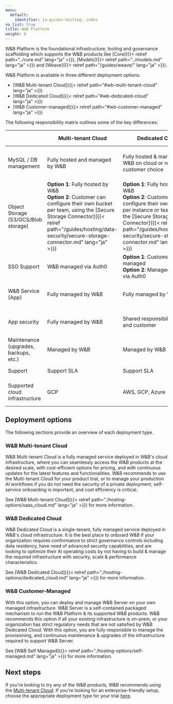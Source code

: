 ```yaml
---
menu:
  default:
    identifier: ja-guides-hosting-_index
no_list: true
title: W&B Platform
weight: 6
---
```


W&B Platform is the foundational infrastructure, tooling and governance scaffolding which supports the W&B products like [Core]({{< relref path="../core.md" lang="ja" >}}), [Models]({{< relref path="../models.md" lang="ja" >}}) and [Weave]({{< relref path="/guides/weave/" lang="ja" >}}). 

W&B Platform is available in three different deployment options:

* [W&B Multi-tenant Cloud]({{< relref path="#wb-multi-tenant-cloud" lang="ja" >}})
* [W&B Dedicated Cloud]({{< relref path="#wb-dedicated-cloud" lang="ja" >}})
* [W&B Customer-managed]({{< relref path="#wb-customer-managed" lang="ja" >}})

The following responsibility matrix outlines some of the key differences:

|                                      | Multi-tenant Cloud                | Dedicated Cloud                                                     | Customer-managed |
|--------------------------------------|-----------------------------------|---------------------------------------------------------------------|------------------|
| MySQL / DB management                | Fully hosted and managed by W&B     | Fully hosted & managed by W&B on cloud or region of customer choice | Fully hosted and managed by customer |
| Object Storage (S3/GCS/Blob storage) | **Option 1**: Fully hosted by W&B<br />**Option 2**: Customer can configure their own bucket per team, using the [Secure Storage Connector]({{< relref path="/guides/hosting/data-security/secure-storage-connector.md" lang="ja" >}})  | **Option 1**: Fully hosted by W&B<br />**Option 2**: Customer can configure their own bucket per instance or team, using the [Secure Storage Connector]({{< relref path="/guides/hosting/data-security/secure-storage-connector.md" lang="ja" >}}) | Fully hosted and managed by customer |
| SSO Support                          | W&B managed via Auth0             | **Option 1**: Customer managed<br />**Option 2**: Managed by W&B via Auth0 | Fully managed by customer   |
| W&B Service (App)                    | Fully managed by W&B              | Fully managed by W&B                                                | Fully managed by customer          |
| App security                         | Fully managed by W&B              | Shared responsibility of W&B and customer                           | Fully manbaged by customer         |
| Maintenance (upgrades, backups, etc.)| Managed by W&B | Managed by W&B | Managed by customer |
| Support                              | Support SLA                       | Support SLA                                                         | Support SLA |
| Supported cloud infrastructure       | GCP                               | AWS, GCP, Azure                                                     | AWS, GCP, Azure, On-Prem bare-metal |

## Deployment options
The following sections provide an overview of each deployment type. 

### W&B Multi-tenant Cloud
W&B Multi-tenant Cloud is a fully managed service deployed in W&B's cloud infrastructure, where you can seamlessly access the W&B products at the desired scale, with cost-efficient options for pricing, and with continuous updates for the latest features and functionalities. W&B recommends to use the Multi-tenant Cloud for your product trial, or to manage your production AI workflows if you do not need the security of a private deployment, self-service onboarding is important, and cost efficiency is critical.

See [W&B Multi-tenant Cloud]({{< relref path="./hosting-options/saas_cloud.md" lang="ja" >}}) for more information. 

### W&B Dedicated Cloud
W&B Dedicated Cloud is a single-tenant, fully managed service deployed in W&B's cloud infrastructure. It is the best place to onboard W&B if your organization requires conformance to strict governance controls including data residency, have need of advanced security capabilities, and are looking to optimize their AI operating costs by not having to build & manage the required infrastructure with security, scale & performance characteristics.

See [W&B Dedicated Cloud]({{< relref path="./hosting-options/dedicated_cloud.md" lang="ja" >}}) for more information.

### W&B Customer-Managed
With this option, you can deploy and manage W&B Server on your own managed infrastructure. W&B Server is a self-contained packaged mechanism to run the W&B Platform & its supported W&B products. W&B recommends this option if all your existing infrastructure is on-prem, or your organization has strict regulatory needs that are not satisfied by W&B Dedicated Cloud. With this option, you are fully responsible to manage the provisioning, and continuous maintenance & upgrades of the infrastructure required to support W&B Server.

See [W&B Self Managed]({{< relref path="./hosting-options/self-managed.md" lang="ja" >}}) for more information.

## Next steps

If you're looking to try any of the W&B products, W&B recommends using the [Multi-tenant Cloud](https://wandb.ai/home). If you're looking for an enterprise-friendly setup, choose the appropriate deployment type for your trial [here](https://wandb.ai/site/enterprise-trial).